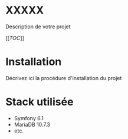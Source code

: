# XXXXX
Description de votre projet

[[_TOC_]]

# Installation

Décrivez ici la procédure d'installation du projet

# Stack utilisée
 - Symfony 6.1
 - MariaDB 10.7.3
 - etc.